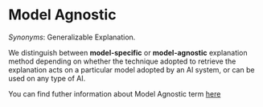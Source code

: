 # Model Agnostic

*Synonyms*: Generalizable Explanation.

We distinguish between **model-specific** or **model-agnostic** explanation method depending on whether the technique adopted to retrieve the explanation acts on a particular model adopted by an AI system, or can be used on any type of AI. 

You can find futher information about Model Agnostic term [here](../../Transparency/model_specific.md)
